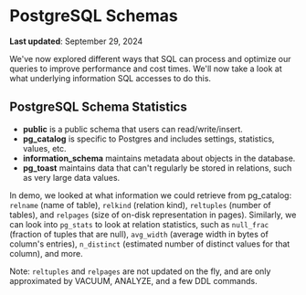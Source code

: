 # PostgreSQL Schemas
**Last updated**: September 29, 2024

We've now explored different ways that SQL can process and optimize our queries to improve performance and cost times. We'll now take a look at what underlying information SQL accesses to do this. 

## PostgreSQL Schema Statistics
- **public** is a public schema that users can read/write/insert. 
- **pg_catalog** is specific to Postgres and includes settings, statistics, values, etc.
- **information_schema** maintains metadata about objects in the database.
- **pg_toast** maintains data that can't regularly be stored in relations, such as very large data values.

In demo, we looked at what information we could retrieve from pg_catalog: `relname` (name of table), `relkind` (relation kind), `reltuples` (number of tables), and `relpages` (size of on-disk representation in pages). Similarly, we can look into `pg_stats` to look at relation statistics, such as `null_frac` (fraction of tuples that are null), `avg_width` (average width in bytes of column's entries), `n_distinct` (estimated number of distinct values for that column), and more. 

Note: `reltuples` and `relpages` are not updated on the fly, and are only approximated by VACUUM, ANALYZE, and a few DDL commands. 